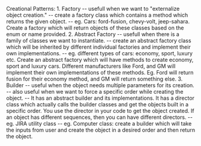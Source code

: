Creational Patterns:
    1. Factory
        -- usefull when we want to "externalize object creation."
        -- create a factory class which contains a method which returns the given object.
        -- eg. Cars: ford-fusion, chevy-volt, jeep-sahara. Create a factory which will return objects of these classes based on the enum or name provided.
    2. Abstract Factory
        -- usefull when there is a family of classes we want to instantiate.
        -- create an abstract factory class which will be inherited by different individual factories and implement their own implementations.
        -- eg. different types of cars: economy, sport, luxury etc. Create an abstract factory which will have methods to create economy, sport and luxury cars. Different manufacturers like Ford, and GM will implement their own implementations of these methods. Eg. Ford will return fusion for their economy method, and GM will return something else. 
    3. Builder
        -- useful when the object needs multiple parameters for its creation.
        -- also useful when we want to force a specific order while creating the object.
        -- It has an abstract builder and its implementations. It has a director class which actually calls the builder classes and get the objects built in a specific order. You use the director in your code to get the object created. If an object has different sequences, then you can have different directors.
        -- eg. JIRA utility class
        -- eg. Computer class: create a builder which will take the inputs from user and create the object in a desired order and then return the object.